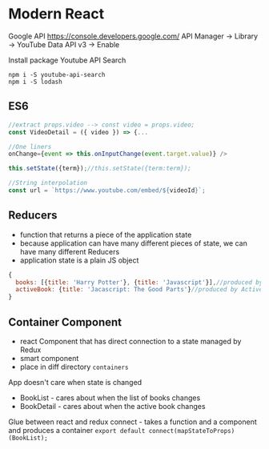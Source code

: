 # Modern React

Google API
https://console.developers.google.com/
API Manager -> Library -> YouTube Data API v3 -> Enable

Install package Youtube API Search
```
npm i -S youtube-api-search
npm i -S lodash
```

## ES6
```js
//extract props.video --> const video = props.video;
const VideoDetail = ({ video }) => {...

//One liners
onChange={event => this.onInputChange(event.target.value)} />

this.setState({term});//this.setState({term:term});

//String interpolation
const url = `https://www.youtube.com/embed/${videoId}`;
```
## Reducers
- function that returns a piece of the application state
- because application can have many different pieces of state, we can have many different Reducers
- application state is a plain JS object
```js
{
  books: [{title: 'Harry Potter'}, {title: 'Javascript'}],//produced by Books reducer
  activeBook: {title: 'Jacascript: The Good Parts'}//produced by ActiveBook Reducer
}
```
## Container Component
- react Component that has direct connection to a state managed by Redux
- smart component
- place in diff directory `containers`

App doesn't care when state is changed
- BookList - cares about when the list of books changes
- BookDetail - cares about when the active book changes

Glue between react and redux
connect - takes a function and a component and produces a container
`export default connect(mapStateToProps)(BookList);`
